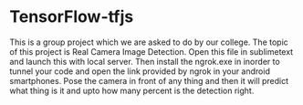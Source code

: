 # TensorFlow-tfjs

This is a group project which we are asked to do by our college.
The topic of this project is Real Camera Image Detection.
Open this file in sublimetext and launch this with local server. 
Then install the ngrok.exe in inorder to tunnel your code and open the link provided by ngrok in your android smartphones.
Pose the camera in front of any thing and then it will predict what thing is it and upto how many percent is the detection right.
